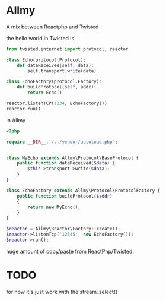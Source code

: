 Allmy
=====

A mix between Reactphp and Twisted

the hello world in Twisted is

```py
from twisted.internet import protocol, reactor

class Echo(protocol.Protocol):
    def dataReceived(self, data):
        self.transport.write(data)

class EchoFactory(protocol.Factory):
    def buildProtocol(self, addr):
        return Echo()

reactor.listenTCP(1234, EchoFactory())
reactor.run()
```

in Allmy
```php
<?php

require __DIR__.'/../vendor/autoload.php';


class MyEcho extends Allmy\Protocol\BaseProtocol {
    public function dataReceived($data) {
        $this->transport->write($data);
    }
}

class EchoFactory extends Allmy\Protocol\ProtocolFactory {
    public function buildProtocol($addr)
    {
        return new MyEcho();
    }
}

$reactor = Allmy\Reactor\Factory::create();
$reactor->listenTcp('12345', new EchoFactory());
$reactor->run();
```

huge amount of copy/paste from ReactPhp/Twisted.

# TODO
for now it's just work with the stream_select()
